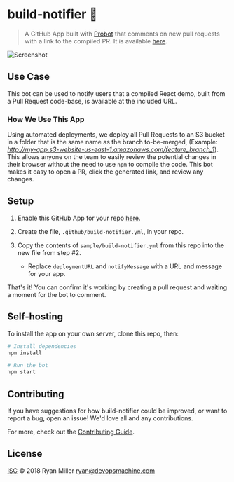 # build-notifier :robot:

> A GitHub App built with [Probot](https://github.com/probot/probot) that comments on new pull requests with a link to the compiled PR. It is available [here](https://github.com/apps/build-notifier).

![Screenshot](https://ryanmillerc.github.io/build-notifier/screenshot.png)

## Use Case

This bot can be used to notify users that a compiled React demo, built from a Pull Request code-base, is available at the included URL.

### How We Use This App

Using automated deployments, we deploy all Pull Requests to an S3 bucket in a folder that is the same name as the branch to-be-merged, (Example: *http://my-app.s3-website-us-east-1.amazonaws.com/feature_branch_1*). This allows anyone on the team to easily review the potential changes in their browser without the need to use `npm` to compile the code. This bot makes it easy to open a PR, click the generated link, and review any changes.

## Setup

1. Enable this GitHub App for your repo [here](https://github.com/apps/build-notifier).

2. Create the file, `.github/build-notifier.yml`, in your repo.

3. Copy the contents of `sample/build-notifier.yml` from this repo into the new file from step #2.
    - Replace `deploymentURL` and `notifyMessage` with a URL and message for your app.

That's it! You can confirm it's working by creating a pull request and waiting a moment for the bot to comment.

## Self-hosting

To install the app on your own server, clone this repo, then:

```sh
# Install dependencies
npm install

# Run the bot
npm start
```

## Contributing

If you have suggestions for how build-notifier could be improved, or want to report a bug, open an issue! We'd love all and any contributions.

For more, check out the [Contributing Guide](CONTRIBUTING.md).

## License

[ISC](LICENSE) © 2018 Ryan Miller <ryan@devopsmachine.com>
